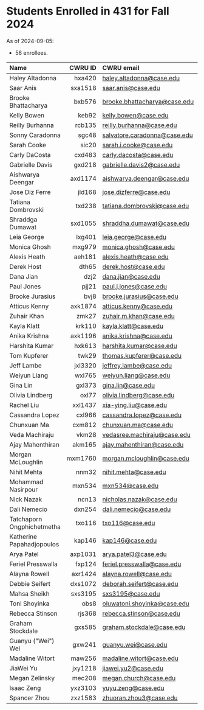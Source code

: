 # Students Enrolled in 431 for Fall 2024

As of 2024-09-05:

- 56 enrollees.

Name | CWRU ID | CWRU email | Flavor 
:------------------ | ------: | :------------------ | :-------
Haley Altadonna | hxa420 | haley.altadonna@case.edu | PQHS
Saar Anis | sxa1518 | saar.anis@case.edu | CRSP
Brooke Bhattacharya | bxb576 | brooke.bhattacharya@case.edu | PQHS
Kelly Bowen | keb92 | kelly.bowen@case.edu | MPHP
Reilly Burhanna | rcb135 | reilly.burhanna@case.edu | PQHS
Sonny Caradonna | sgc48 | salvatore.caradonna@case.edu | PQHS
Sarah Cooke | sic20 | sarah.i.cooke@case.edu | PQHS
Carly DaCosta | cxd483 | carly.dacosta@case.edu | PQHS 
Gabrielle Davis | gxd218 | gabrielle.davis2@case.edu | PQHS 
Aishwarya Deengar | axd1174 | aishwarya.deengar@case.edu | PQHS 
Jose Diz Ferre | jld168 | jose.dizferre@case.edu | MPHP  
Tatiana Dombrovski | txd238 | tatiana.dombrovski@case.edu | CRSP 
Shraddga Dumawat | sxd1055 | shraddha.dumawat@case.edu | PQHS
Leia George | lxg401 | leia.george@case.edu | PQHS
Monica Ghosh | mxg979 | monica.ghosh@case.edu | PQHS 
Alexis Heath | aeh181 | alexis.heath@case.edu | PQHS
Derek Host | dth65 | derek.host@case.edu | PQHS
Dana Jian | dzj2 | dana.jian@case.edu | PQHS
Paul Jones | pjj21 | paul.j.jones@case.edu | PQHS 
Brooke Jurasius | bvj8 | brooke.jurasius@case.edu | PQHS
Atticus Kenny | axk1874 | atticus.kenny@case.edu | MPHP 
Zuhair Khan | zmk27 | zuhair.m.khan@case.edu | PQHS
Kayla Klatt | krk110 | kayla.klatt@case.edu | PQHS 
Anika Krishna | axk1196 | anika.krishna@case.edu | PQHS 
Harshita Kumar | hxk613 | harshita.kumar@case.edu | PQHS
Tom Kupferer | twk29 | thomas.kupferer@case.edu | PQHS
Jeff Lambe | jxl3320 | jeffrey.lambe@case.edu | CRSP
Weiyun Liang | wxl765 | weiyun.liang@case.edu | PQHS
Gina Lin | gxl373 | gina.lin@case.edu | PQHS 
Olivia Lindberg | oxl77 | olivia.lindberg@case.edu | PQHS 
Rachel Liu | xxl1437 | xia-ying.liu@case.edu | PQHS 
Cassandra Lopez | cxl966 | cassandra.lopez@case.edu | PQHS 
Chunxuan Ma | cxm812 | chunxuan.ma@case.edu | PQHS 
Veda Machiraju | vkm28 | vedasree.machiraju@case.edu | PQHS
Ajay Mahenthiran | akm165 | ajay.mahenthiran@case.edu | MPHP
Morgan McLoughlin | mxm1760 | morgan.mcloughlin@case.edu | PQHS
Nihit Mehta | nnm32 | nihit.mehta@case.edu | PQHS
Mohammad Nasirpour | mxn534 | mxn534@case.edu | CRSP 
Nick Nazak | ncn13 | nicholas.nazak@case.edu | PQHS
Dali Nemecio | dxn254 | dali.nemecio@case.edu | PQHS
Tatchaporn Ongphichetmetha | txo116 | txo116@case.edu | CRSP
Katherine Papahadjopoulos | kap146 | kap146@case.edu | MPHP
Arya Patel | axp1031 | arya.patel3@case.edu | MPHP
Feriel Presswalla | fxp124 | feriel.presswalla@case.edu | CRSP 
Alayna Rowell | axr1424 | alayna.rowell@case.edu | PQHS 
Debbie Seifert | dxs1072 | deborah.seifert@case.edu | PQHS 
Mahsa Sheikh | sxs3195 | sxs3195@case.edu | CRSP
Toni Shoyinka | obs8 | oluwatoni.shoyinka@case.edu | PQHS 
Rebecca Stinson | rjs368 | rebecca.stinson@case.edu | PQHS 
Graham Stockdale | gxs585 | graham.stockdale@case.edu | PQHS 
Guanyu ("Wei") Wei | gxw241 | guanyu.wei@case.edu | PQHS 
Madaline Witort | maw256 | madaline.witort@case.edu | PQHS
JiaWei Yu | jxy1218 | jiawei.yu2@case.edu | PQHS 
Megan Zelinsky | mec208 | megan.church@case.edu | CRSP
Isaac Zeng | yxz3103 | yuyu.zeng@case.edu | PQHS
Spancer Zhou | zxz1583 | zhuoran.zhou3@case.edu | PQHS

